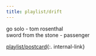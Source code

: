 ```yaml
---
title: playlist/drift
---
```


go solo - tom rosenthal  
sword from the stone - passenger 

[playlist/postcard](/postcard){:. internal-link}
